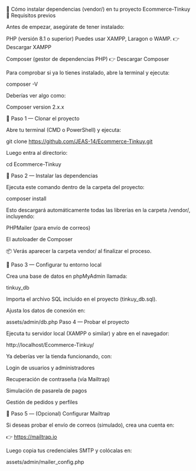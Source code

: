 🧩 Cómo instalar dependencias (vendor/) en tu proyecto Ecommerce-Tinkuy
🧠 Requisitos previos

Antes de empezar, asegúrate de tener instalado:

PHP (versión 8.1 o superior)
Puedes usar XAMPP, Laragon o WAMP.
👉 Descargar XAMPP

Composer (gestor de dependencias PHP)
👉 Descargar Composer

Para comprobar si ya lo tienes instalado, abre la terminal y ejecuta:

composer -V


Deberías ver algo como:

Composer version 2.x.x

🧩 Paso 1 — Clonar el proyecto

Abre tu terminal (CMD o PowerShell) y ejecuta:

git clone https://github.com/JEAS-14/Ecommerce-Tinkuy.git


Luego entra al directorio:

cd Ecommerce-Tinkuy

🧩 Paso 2 — Instalar las dependencias

Ejecuta este comando dentro de la carpeta del proyecto:

composer install


Esto descargará automáticamente todas las librerías en la carpeta /vendor/, incluyendo:

PHPMailer (para envío de correos)

El autoloader de Composer

📦 Verás aparecer la carpeta vendor/ al finalizar el proceso.

🧩 Paso 3 — Configurar tu entorno local

Crea una base de datos en phpMyAdmin llamada:

tinkuy_db


Importa el archivo SQL incluido en el proyecto (tinkuy_db.sql).

Ajusta los datos de conexión en:

assets/admin/db.php
Paso 4 — Probar el proyecto

Ejecuta tu servidor local (XAMPP o similar) y abre en el navegador:

http://localhost/Ecommerce-Tinkuy/


Ya deberías ver la tienda funcionando, con:

Login de usuarios y administradores

Recuperación de contraseña (vía Mailtrap)

Simulación de pasarela de pagos

Gestión de pedidos y perfiles

🧩 Paso 5 — (Opcional) Configurar Mailtrap

Si deseas probar el envío de correos (simulado), crea una cuenta en:

👉 https://mailtrap.io

Luego copia tus credenciales SMTP y colócalas en:

assets/admin/mailer_config.php
